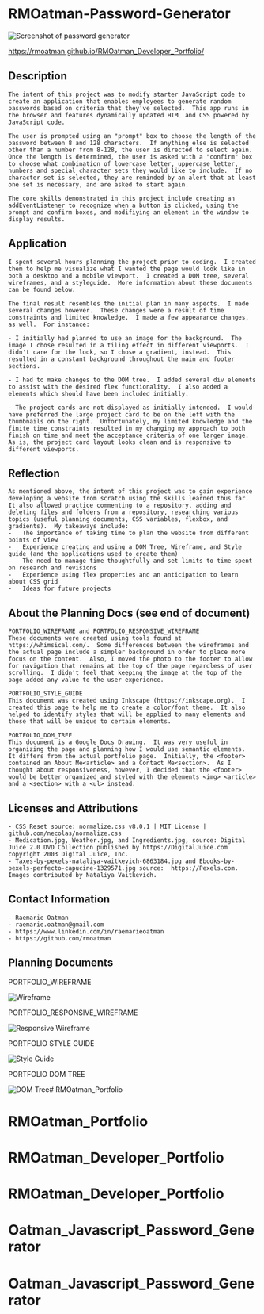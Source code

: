 # RMOatman-Password-Generator

![Screenshot of password generator](./Oatman_Password_Generator/Assets/oatman-javascript-homework-screenshot.PNG)

https://rmoatman.github.io/RMOatman_Developer_Portfolio/

## Description
~~~
The intent of this project was to modify starter JavaScript code to create an application that enables employees to generate random passwords based on criteria that they’ve selected.  This app runs in the browser and features dynamically updated HTML and CSS powered by JavaScript code.

The user is prompted using an "prompt" box to choose the length of the password between 8 and 128 characters.  If anything else is selected other than a number from 8-128, the user is directed to select again.  Once the length is determined, the user is asked with a "confirm" box to choose what combination of lowercase letter, uppercase letter, numbers and special character sets they would like to include.  If no character set is selected, they are reminded by an alert that at least one set is necessary, and are asked to start again.

The core skills demonstrated in this project include creating an addEventListener to recognize when a button is clicked, using the prompt and confirm boxes, and modifiying an element in the window to display results.
~~~

## Application
~~~
I spent several hours planning the project prior to coding.  I created them to help me visualize what I wanted the page would look like in both a desktop and a mobile viewport.  I created a DOM tree, several wireframes, and a styleguide.  More information about these documents can be found below.

The final result resembles the initial plan in many aspects.  I made several changes however.  These changes were a result of time constraints and limited knowledge.  I made a few appearance changes, as well.  For instance:

- I initially had planned to use an image for the background.  The image I chose resulted in a tiling effect in different viewports.  I didn't care for the look, so I chose a gradient, instead.  This resulted in a constant background throughout the main and footer sections.

- I had to make changes to the DOM tree.  I added several div elements to assist with the desired flex functionality.  I also added a elements which should have been included initially.

- The project cards are not displayed as initially intended.  I would have preferred the large project card to be on the left with the thumbnails on the right.  Unfortunately, my limited knowledge and the finite time constraints resulted in my changing my approach to both finish on time and meet the acceptance criteria of one larger image.  As is, the project card layout looks clean and is responsive to different viewports.
~~~

## Reflection
~~~
As mentioned above, the intent of this project was to gain experience developing a website from scratch using the skills learned thus far.  It also allowed practice commenting to a repository, adding and deleting files and folders from a repository, researching various topics (useful planning documents, CSS variables, flexbox, and gradients).  My takeaways include:
-   The importance of taking time to plan the website from different points of view
-   Experience creating and using a DOM Tree, Wireframe, and Style guide (and the applications used to create them)
-   The need to manage time thoughtfully and set limits to time spent on research and revisions
-   Experience using flex properties and an anticipation to learn about CSS grid
-   Ideas for future projects
~~~

## About the Planning Docs (see end of document)
~~~
PORTFOLIO_WIREFRAME and PORTFOLIO_RESPONSIVE_WIREFRAME
These documents were created using tools found at https://whimsical.com/.  Some differences between the wireframes and the actual page include a simpler background in order to place more focus on the content.  Also, I moved the photo to the footer to allow for navigation that remains at the top of the page regardless of user scrolling.  I didn't feel that keeping the image at the top of the page added any value to the user experience.

PORTFOLIO_STYLE_GUIDE
This document was created using Inkscape (https://inkscape.org).  I created this page to help me to create a color/font theme.  It also helped to identify styles that will be applied to many elements and those that will be unique to certain elements.

PORTFOLIO_DOM_TREE
This document is a Google Docs Drawing.  It was very useful in organizing the page and planning how I would use semantic elements.  It differs from the actual portfolio page.  Initially, the <footer> contained an About Me<article> and a Contact Me<section>.  As I thought about responsiveness, however, I decided that the <footer> would be better organized and styled with the elements <img> <article> and a <section> with a <ul> instead.
~~~

## Licenses and Attributions
~~~
- CSS Reset source: normalize.css v8.0.1 | MIT License | github.com/necolas/normalize.css
- Medication.jpg, Weather.jpg, and Ingredients.jpg, source: Digital Juice 2.0 DVD Collection published by https://DigitalJuice.com copyright 2003 Digital Juice, Inc.
- Taxes-by-pexels-nataliya-vaitkevich-6863184.jpg and Ebooks-by-pexels-perfecto-capucine-1329571.jpg source:  https://Pexels.com.  Images contributed by Nataliya Vaitkevich.
~~~

## Contact Information
~~~
- Raemarie Oatman
- raemarie.oatman@gmail.com
- https://www.linkedin.com/in/raemarieoatman
- https://github.com/rmoatman
~~~

## Planning Documents
PORTFOLIO_WIREFRAME

![Wireframe](planningdocs/Portfolio_WireFrame.PNG)

PORTFOLIO_RESPONSIVE_WIREFRAME

![Responsive Wireframe](planningdocs/Portfolio_Responsive_WireFrame.PNG)

PORTFOLIO STYLE GUIDE

![Style Guide](planningdocs/Portfolio_Style_Guide.png)

PORTFOLIO DOM TREE

![DOM Tree](planningdocs/Portfolio_DOM_Tree.jpg)# RMOatman_Portfolio
# RMOatman_Portfolio
# RMOatman_Developer_Portfolio
# RMOatman_Developer_Portfolio
# Oatman_Javascript_Password_Generator
# Oatman_Javascript_Password_Generator

